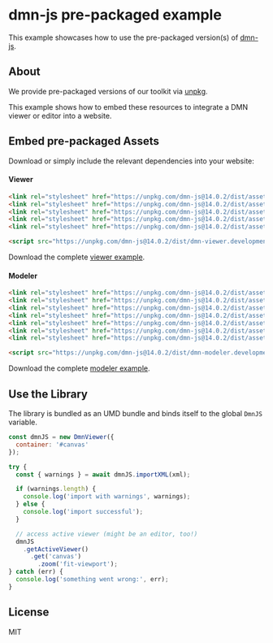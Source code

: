 # dmn-js pre-packaged example

This example showcases how to use the pre-packaged version(s) of [dmn-js](https://github.com/bpmn-io/dmn-js).


## About

We provide pre-packaged versions of our toolkit via [unpkg](https://unpkg.com/dmn-js/dist/).

This example shows how to embed these resources to integrate a DMN viewer or editor
into a website.


## Embed pre-packaged Assets

Download or simply include the relevant dependencies into your website:

#### Viewer

```html
<link rel="stylesheet" href="https://unpkg.com/dmn-js@14.0.2/dist/assets/dmn-js-drd.css">
<link rel="stylesheet" href="https://unpkg.com/dmn-js@14.0.2/dist/assets/dmn-js-decision-table.css">
<link rel="stylesheet" href="https://unpkg.com/dmn-js@14.0.2/dist/assets/dmn-js-literal-expression.css">
<link rel="stylesheet" href="https://unpkg.com/dmn-js@14.0.2/dist/assets/dmn-js-shared.css">
<link rel="stylesheet" href="https://unpkg.com/dmn-js@14.0.2/dist/assets/dmn-font/css/dmn.css">

<script src="https://unpkg.com/dmn-js@14.0.2/dist/dmn-viewer.development.js"></script>
```

Download the complete [viewer example](https://cdn.staticaly.com/gh/bpmn-io/dmn-js-examples/master/starter/viewer.html).

#### Modeler

```html
<link rel="stylesheet" href="https://unpkg.com/dmn-js@14.0.2/dist/assets/diagram-js.css">
<link rel="stylesheet" href="https://unpkg.com/dmn-js@14.0.2/dist/assets/dmn-js-shared.css">
<link rel="stylesheet" href="https://unpkg.com/dmn-js@14.0.2/dist/assets/dmn-js-drd.css">
<link rel="stylesheet" href="https://unpkg.com/dmn-js@14.0.2/dist/assets/dmn-js-decision-table.css">
<link rel="stylesheet" href="https://unpkg.com/dmn-js@14.0.2/dist/assets/dmn-js-decision-table-controls.css">
<link rel="stylesheet" href="https://unpkg.com/dmn-js@14.0.2/dist/assets/dmn-js-literal-expression.css">
<link rel="stylesheet" href="https://unpkg.com/dmn-js@14.0.2/dist/assets/dmn-font/css/dmn.css">

<script src="https://unpkg.com/dmn-js@14.0.2/dist/dmn-modeler.development.js"></script>
```

Download the complete [modeler example](https://cdn.staticaly.com/gh/bpmn-io/dmn-js-examples/master/starter/modeler.html).


## Use the Library

The library is bundled as an UMD bundle and binds itself to the global `DmnJS`
variable.

```javascript
const dmnJS = new DmnViewer({
  container: '#canvas'
});

try {
  const { warnings } = await dmnJS.importXML(xml);

  if (warnings.length) {
    console.log('import with warnings', warnings);
  } else {
    console.log('import successful');
  }

  // access active viewer (might be an editor, too!)
  dmnJS
    .getActiveViewer()
      .get('canvas')
        .zoom('fit-viewport');
} catch (err) {
  console.log('something went wrong:', err);
}
```

## License

MIT
